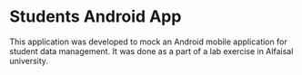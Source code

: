 # Students Android App
This application was developed to mock an Android mobile application for student data management.
It was done as a part of a lab exercise in Alfaisal university.

